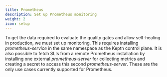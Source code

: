 ```yaml
---
title: Prometheus
description: Set up Prometheus monitoring
weight: 2
icon: setup
---
```


To get the data required to evaluate the quality gates and allow self-healing in production, we must set up monitoring.
This requires installing *prometheus-service* in the same namespace
as the Keptn control plane.
It is also possible to fetch SLIs from a remote Prometheus installation
by installing one external *prometheus-server* for collecting metrics
and creating a secret to access this second *prometheus-server*.
These are the only use cases currently supported for Prometheus.

  
